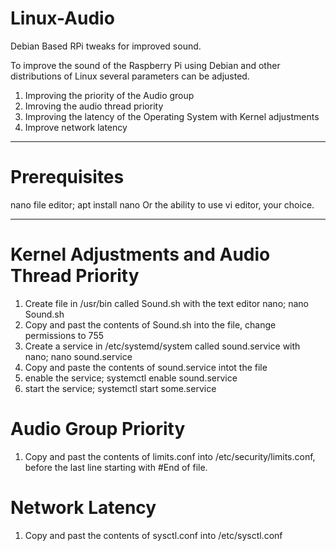 # Linux-Audio
Debian Based RPi tweaks for improved sound.
 
 To improve the sound of the Raspberry Pi using Debian and other distributions of Linux several parameters can be adjusted.
 1) Improving the priority of the Audio group
 2) Imroving the audio thread priority
 3) Improving the latency of the Operating System with Kernel adjustments
 4) Improve network latency
 ______________________________________________________________________________________________________________________________
 # Prerequisites 
 nano file editor; apt install nano
 Or the ability to use vi editor, your choice.
 ______________________________________________________________________________________________________________________________
 # Kernel Adjustments and Audio Thread Priority
 1) Create file in /usr/bin called Sound.sh with the text editor nano; nano Sound.sh
 2) Copy and past the contents of Sound.sh into the file, change permissions to 755
 3) Create a service in /etc/systemd/system called sound.service with nano; nano sound.service
 4) Copy and paste the contents of sound.service intot the file
 5) enable the service; systemctl enable sound.service
 6) start the service; systemctl start some.service
 
 # Audio Group Priority
 1) Copy and past the contents of limits.conf into /etc/security/limits.conf, before the last line starting with #End of file.
 
 # Network Latency
 1) Copy and past the contents of sysctl.conf into /etc/sysctl.conf
